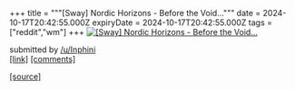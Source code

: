 +++
title = """[Sway] Nordic Horizons - Before the Void..."""
date = 2024-10-17T20:42:55.000Z
expiryDate = 2024-10-17T20:42:55.000Z
tags = ["reddit","wm"]
+++
[![[Sway] Nordic Horizons - Before the Void...](https://b.thumbs.redditmedia.com/PJJE1cf_xlzNfNAKcuPQTEHmQ7CpsCe3k_unOS_eghw.jpg "[Sway] Nordic Horizons - Before the Void...")](https://www.reddit.com/r/unixporn/comments/1g60wku/sway_nordic_horizons_before_the_void/)

submitted by [/u/Inphini](https://www.reddit.com/user/Inphini)  
[\[link\]](https://www.reddit.com/gallery/1g60wku) [\[comments\]](https://www.reddit.com/r/unixporn/comments/1g60wku/sway_nordic_horizons_before_the_void/)

[[source]](https://www.reddit.com/r/unixporn/comments/1g60wku/sway_nordic_horizons_before_the_void/)
